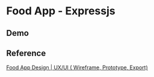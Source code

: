 # Food App - Expressjs

## Demo
[]()

## Reference
[Food App Design | UX/UI ( Wireframe, Prototype, Export)](https://www.youtube.com/watch?v=195RY7jCuZg)